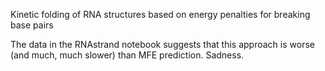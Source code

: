 Kinetic folding of RNA structures based on energy penalties for breaking base pairs

The data in the RNAstrand notebook suggests that this approach is worse (and much, much slower) than MFE prediction.  Sadness.
